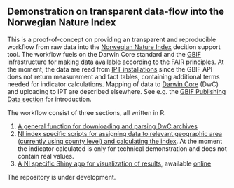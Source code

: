 ## Demonstration on transparent data-flow into the Norwegian Nature Index

This is a proof-of-concept on providing an transparent and reproducible workflow from raw data into the [Norwegian Nature Index](http://www.nina.no/english/Environmental-monitoring/The-Norwegian-Nature-Index) decition support tool. The workflow fuels on the Darwin Core standard and the [GBIF](http://www.gbif.org/) infrastructure for making data available according to the FAIR principles. At the moment, the data are read from [IPT installations](http://www.gbif.org/ipt) since the GBIF API does not return measurement and fact tables, containing additional terms needed for indicator calculations. Mapping of data to [Darwin Core](http://rs.tdwg.org/dwc/terms/) (DwC) and uploading to IPT are described elsewhere. See e.g. the [GBIF Publishing Data section](http://www.gbif.org/publishing-data/quality) for introduction. 

The workflow consist of three sections, all written in R. 

1. [A general function for downloading and parsing DwC archives](https://github.com/andersfi/NI-demo/blob/master/func_download_and_parse.R)
2. [NI index specific scripts for assigning data to relevant geographic area (currently using county level) and calculating the index](https://github.com/andersfi/NI-demo/blob/master/calculateNI.R). At the moment the indicator calculated is only for technical demonstration and does not contain real values. 
3. [A NI specific Shiny app for visualization of results](https://github.com/andersfi/NI-demo/blob/master/app.R), awailable [online](https://shiny.vm.ntnu.no/users/andersfi/ni_demo/)

The repository is under development.
